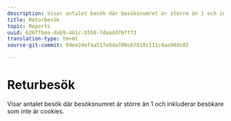```yaml
---
description: Visar antalet besök där besöksnumret är större än 1 och inkluderar besökare som inte är cookies.
title: Returbesök
topic: Reports
uuid: 626ffbea-dab9-461c-b558-7daadd76ff73
translation-type: tm+mt
source-git-commit: 99ee24efaa517e8da700c67818c111c4aa90dc02

---
```



# Returbesök

Visar antalet besök där besöksnumret är större än 1 och inkluderar besökare som inte är cookies.

